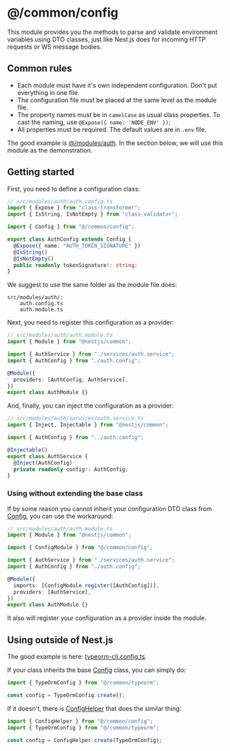 # @/common/config

This module provides you the methods to parse and validate environment variables using DTO classes, just like Nest.js does for incoming HTTP requests or WS message bodies.

## Common rules

- Each module must have it's own independent configuration. Don't put everything in one file.
- The configuration file must be placed at the same level as the module file.
- The property names must be in `camelCase` as usual class properties. To cast the naming, use `@Expose({ name: 'NODE_ENV' })`;
- All properties must be required. The default values are in `.env` file.

The good example is [@/modules/auth](../../modules/auth/auth.config.ts). In the section below, we will use this module as the demonstration.

## Getting started

First, you need to define a configuration class:

```typescript
// src/modules/auth/auth.config.ts
import { Expose } from "class-transformer";
import { IsString, IsNotEmpty } from "class-validator";

import { Config } from "@/common/config";

export class AuthConfig extends Config {
  @Expose({ name: "AUTH_TOKEN_SIGNATURE" })
  @IsString()
  @IsNotEmpty()
  public readonly tokenSignature!: string;
}
```

We suggest to use the same folder as the module file does:

```
src/modules/auth/:
	auth.config.ts
	auth.module.ts
```

Next, you need to register this configuration as a provider:

```typescript
// src/modules/auth/auth.module.ts
import { Module } from "@nestjs/common";

import { AuthService } from "./services/auth.service";
import { AuthConfig } from "./auth.config";

@Module({
  providers: [AuthConfig, AuthService],
})
export class AuthModule {}
```

And, finally, you can inject the configuration as a provider:

```typescript
// src/modules/auth/services/auth.service.ts
import { Inject, Injectable } from "@nestjs/common";

import { AuthConfig } from "../auth.config";

@Injectable()
export class AuthService {
  @Inject(AuthConfig)
  private readonly config!: AuthConfig;
}
```

### Using without extending the base class

If by some reason you cannot inherit your configuration DTO class from [Config](./entities//config.entity.ts), you can use the workaround:

```typescript
// src/modules/auth/auth.module.ts
import { Module } from "@nestjs/common";

import { ConfigModule } from "@/common/config";

import { AuthService } from "./services/auth.service";
import { AuthConfig } from "./auth.config";

@Module({
  imports: [ConfigModule.register([AuthConfig])],
  providers: [AuthService],
})
export class AuthModule {}
```

It also will register your configuration as a provider inside the module.

## Using outside of Nest.js

The good example is here: [typeorm-cli.config.ts](../../typeorm-cli.config.ts).

If your class inherits the base [Config](./entities/config.entity.ts) class, you can simply do:

```typescript
import { TypeOrmConfig } from "@/common/typeorm";

const config = TypeOrmConfig.create();
```

If it doesn't, there is [ConfigHelper](./helpers/config.helper.ts) that does the similar thing:

```typescript
import { ConfigHelper } from "@/common/config";
import { TypeOrmConfig } from "@/common/typeorm";

const config = ConfigHelper.create(TypeOrmConfig);
```
